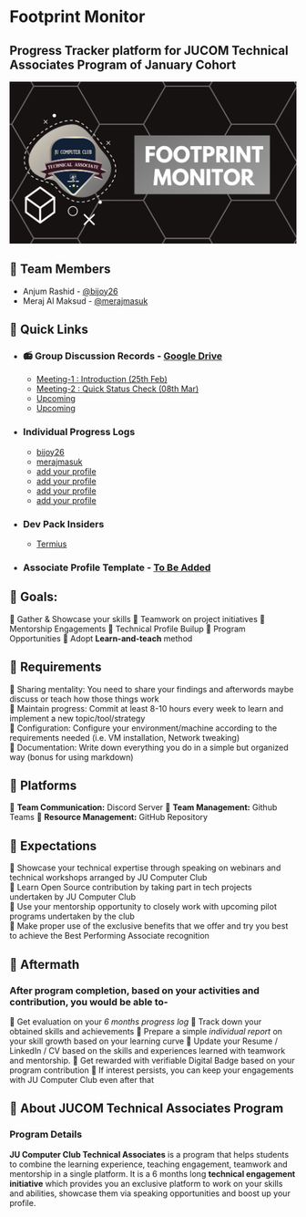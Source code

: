 # Footprint Monitor
## Progress Tracker platform for **JUCOM Technical Associates Program** of **January Cohort**

<img src="assets/cover.png">

## 🎯 Team Members 

- Anjum Rashid - [@bijoy26](https://www.github.com/bijoy26)
- Meraj Al Maksud - [@merajmasuk](https://www.github.com/merajmasuk)

## 🎯 Quick Links
- ### 📻 Group Discussion Records - [Google Drive]()
    - [Meeting-1 : Introduction (25th Feb)](https://drive.google.com/file/d/19WsHy81XhaqlGanaXUhymXkBuuHWGiae/view?usp=sharing)
    - [Meeting-2 : Quick Status Check (08th Mar)](#)
    - [Upcoming](#)
    - [Upcoming](#)

- ### Individual Progress Logs 
    - [bijoy26](progress-logs\bijoy26)
    - [merajmasuk](progress-logs\merajmasuk)
    - [add your profile](#)
    - [add your profile](#)
    - [add your profile](#)
    - [add your profile](#)

- ### Dev Pack Insiders 
    - [Termius](dev-pack-insiders/termius.md)

- ### Associate Profile Template - [To Be Added](#)


## 🎯 Goals:
:small_blue_diamond: Gather & Showcase your skills
:small_blue_diamond: Teamwork on project initiatives
:small_blue_diamond: Mentorship Engagements
:small_blue_diamond: Technical Profile Builup
:small_blue_diamond: Program Opportunities
:small_blue_diamond: Adopt **Learn-and-teach** method


## 🎯 Requirements
:small_blue_diamond: Sharing mentality: You need to share your findings and afterwords maybe discuss or teach how those things work <br>
:small_blue_diamond: Maintain progress: Commit at least 8-10 hours every week to learn and implement a new topic/tool/strategy <br>
:small_blue_diamond: Configuration: Configure your environment/machine according to the requirements needed (i.e. VM installation, Network tweaking) <br>
:small_blue_diamond: Documentation: Write down everything you do in a simple but organized way (bonus for using markdown) <br>


## 🎯 Platforms
:small_blue_diamond: **Team Communication:** Discord Server
:small_blue_diamond: **Team Management:** Github Teams
:small_blue_diamond: **Resource Management:** GitHub Repository


## 🎯 Expectations
:small_blue_diamond: Showcase your technical expertise through speaking on webinars and technical workshops arranged by JU Computer Club <br>
:small_blue_diamond: Learn Open Source contribution by taking part in tech projects undertaken by JU Computer Club <br>
:small_blue_diamond: Use your mentorship opportunity to closely work with upcoming pilot programs undertaken by the club <br>
:small_blue_diamond: Make proper use of the exclusive benefits that we offer and try you best to achieve the Best Performing Associate recognition <br>

## 🎯 Aftermath
### After program completion, based on your activities and contribution, you would be able to-
:small_blue_diamond: Get evaluation on your *6 months progress log* 
:small_blue_diamond: Track down your obtained skills and achievements
:small_blue_diamond: Prepare a simple *individual report* on your skill growth based on your learning curve
:small_blue_diamond: Update your Resume / LinkedIn / CV based on the skills and experiences learned with teamwork and mentorship.
:small_blue_diamond: Get rewarded with verifiable Digital Badge based on your program contribution
:small_blue_diamond: If interest persists, you can keep your engagements with JU Computer Club even after that

## 🎯 About JUCOM Technical Associates Program
### Program Details
**JU Computer Club Technical Associates** is a program that helps students to combine the learning experience, teaching engagement, teamwork and mentorship in a single platform. 
It is a 6 months long **technical engagement initiative** which provides you an exclusive platform to work on your skills and abilities, showcase them via speaking opportunities and boost up your profile.
